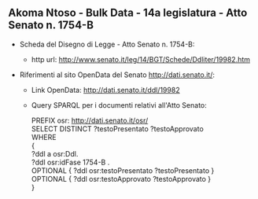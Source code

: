 ## Akoma Ntoso - Bulk Data - 14a legislatura - Atto Senato n. 1754-B ##

* Scheda del Disegno di Legge - Atto Senato n. 1754-B:
	* http url: http://www.senato.it/leg/14/BGT/Schede/Ddliter/19982.htm

* Riferimenti al sito OpenData del Senato http://dati.senato.it/:
	* Link OpenData: http://dati.senato.it/ddl/19982
	* Query SPARQL per i documenti relativi all'Atto Senato:

        PREFIX osr: <http://dati.senato.it/osr/>  
		SELECT DISTINCT ?testoPresentato ?testoApprovato  
		WHERE  
		{  
		    ?ddl a osr:Ddl.  
		    ?ddl osr:idFase 1754-B .  
		    OPTIONAL { ?ddl osr:testoPresentato ?testoPresentato }  
		    OPTIONAL { ?ddl osr:testoApprovato ?testoApprovato }  
		}
		